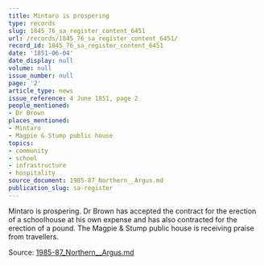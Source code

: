 ```yaml
---
title: Mintaro is prospering
type: records
slug: 1845_76_sa_register_content_6451
url: /records/1845_76_sa_register_content_6451/
record_id: 1845_76_sa_register_content_6451
date: '1851-06-04'
date_display: null
volume: null
issue_number: null
page: '2'
article_type: news
issue_reference: 4 June 1851, page 2
people_mentioned:
- Dr Brown
places_mentioned:
- Mintaro
- Magpie & Stump public house
topics:
- community
- school
- infrastructure
- hospitality
source_document: 1985-87_Northern__Argus.md
publication_slug: sa-register
---
```


Mintaro is prospering.  Dr Brown has accepted the contract for the erection of a schoolhouse at his own expense and has also contracted for the erection of a pound.  The Magpie & Stump public house is receiving praise from travellers.

Source: [1985-87_Northern__Argus.md](/downloads/markdown/1985-87_Northern__Argus.md)
